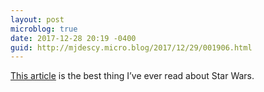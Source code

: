 ```yaml
---
layout: post
microblog: true
date: 2017-12-28 20:19 -0400
guid: http://mjdescy.micro.blog/2017/12/29/001906.html
---
```

[This article](http://dresdencodak.tumblr.com/post/168899627676/rey-rose-and-revolution-the-last-jedi-review) is the best thing I’ve ever read about Star Wars.
